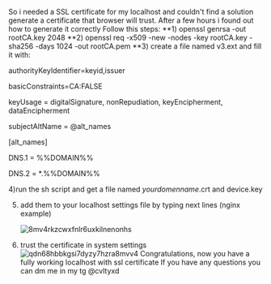 So i needed a SSL certificate for my localhost and couldn't find a solution generate a certificate that browser will trust. After a few hours i found out how to generate it correctly
Follow this steps:
**1) openssl genrsa -out rootCA.key 2048
**2) openssl req -x509 -new -nodes -key rootCA.key -sha256 -days 1024 -out rootCA.pem
**3) create a file named v3.ext and fill it with:


authorityKeyIdentifier=keyid,issuer

basicConstraints=CA:FALSE

keyUsage = digitalSignature, nonRepudiation, keyEncipherment, dataEncipherment

subjectAltName = @alt_names

[alt_names]

DNS.1 = %%DOMAIN%%

DNS.2 = *.%%DOMAIN%%

4)run the sh script and get a file named *yourdomenname*.crt and device.key

5) add them to your localhost settings file by typing next lines (nginx example)

   ![8mv4rkzcwxfnlr6uxkilnenonhs](https://user-images.githubusercontent.com/87041079/200117883-5a7798ad-e9ad-4336-9d50-ca4f1d723b55.png)

6) trust the certificate in system settings![qdn68hbbkgsi7dyzy7hzra8mvv4](https://user-images.githubusercontent.com/87041079/200117875-0e4bac55-c297-4df1-9966-0405dd10baf8.png)
Congratulations, now you have a fully working localhost with ssl certificate
If you have any questions you can dm me in my tg @cvltyxd

